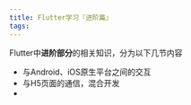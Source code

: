 ```yaml
---
title: Flutter学习『进阶篇』
tags:
---
```


Flutter中**进阶部分**的相关知识，分为以下几节内容

- 与Android、iOS原生平台之间的交互
- 与H5页面的通信，混合开发
- 

